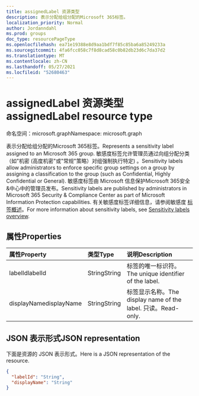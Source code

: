 ```yaml
---
title: assignedLabel 资源类型
description: 表示分配给组分配的Microsoft 365标签。
localization_priority: Normal
author: Jordanndahl
ms.prod: groups
doc_type: resourcePageType
ms.openlocfilehash: ea71e19388e8d9aa1bdf7f85c85ba6a85249233a
ms.sourcegitcommit: 4fa6fcc058c7f8d8cad58c0b82db23d6c7da37d2
ms.translationtype: MT
ms.contentlocale: zh-CN
ms.lasthandoff: 05/27/2021
ms.locfileid: "52680463"
---
```

# <a name="assignedlabel-resource-type"></a><span data-ttu-id="82f62-103">assignedLabel 资源类型</span><span class="sxs-lookup"><span data-stu-id="82f62-103">assignedLabel resource type</span></span>

<span data-ttu-id="82f62-104">命名空间：microsoft.graph</span><span class="sxs-lookup"><span data-stu-id="82f62-104">Namespace: microsoft.graph</span></span>

<span data-ttu-id="82f62-105">表示分配给组分配的Microsoft 365标签。</span><span class="sxs-lookup"><span data-stu-id="82f62-105">Represents a sensitivity label assigned to an Microsoft 365 group.</span></span> <span data-ttu-id="82f62-106">敏感度标签允许管理员通过向组分配分类（如"机密 (高度机密"或"常规"策略）对组强制执行特定) 。</span><span class="sxs-lookup"><span data-stu-id="82f62-106">Sensitivity labels allow administrators to enforce specific group settings on a group by assigning a classification to the group (such as Confidential, Highly Confidential or General).</span></span> <span data-ttu-id="82f62-107">敏感度标签由 Microsoft 信息保护Microsoft 365安全&中心中的管理员发布。</span><span class="sxs-lookup"><span data-stu-id="82f62-107">Sensitivity labels are published by administrators in Microsoft 365 Security & Compliance Center as part of Microsoft Information Protection capabilities.</span></span> <span data-ttu-id="82f62-108">有关敏感度标签详细信息，请参阅敏感度 [标签概述](/microsoft-365/compliance/sensitivity-labels?view=o365-worldwide)。</span><span class="sxs-lookup"><span data-stu-id="82f62-108">For more information about sensitivity labels, see [Sensitivity labels overview](/microsoft-365/compliance/sensitivity-labels?view=o365-worldwide).</span></span>

## <a name="properties"></a><span data-ttu-id="82f62-109">属性</span><span class="sxs-lookup"><span data-stu-id="82f62-109">Properties</span></span>
| <span data-ttu-id="82f62-110">属性</span><span class="sxs-lookup"><span data-stu-id="82f62-110">Property</span></span>     | <span data-ttu-id="82f62-111">类型</span><span class="sxs-lookup"><span data-stu-id="82f62-111">Type</span></span>   |<span data-ttu-id="82f62-112">说明</span><span class="sxs-lookup"><span data-stu-id="82f62-112">Description</span></span>|
|:---------------|:--------|:----------|
|<span data-ttu-id="82f62-113">labelId</span><span class="sxs-lookup"><span data-stu-id="82f62-113">labelId</span></span>|<span data-ttu-id="82f62-114">String</span><span class="sxs-lookup"><span data-stu-id="82f62-114">String</span></span>|<span data-ttu-id="82f62-115">标签的唯一标识符。</span><span class="sxs-lookup"><span data-stu-id="82f62-115">The unique identifier of the label.</span></span>|
|<span data-ttu-id="82f62-116">displayName</span><span class="sxs-lookup"><span data-stu-id="82f62-116">displayName</span></span>|<span data-ttu-id="82f62-117">String</span><span class="sxs-lookup"><span data-stu-id="82f62-117">String</span></span>|<span data-ttu-id="82f62-118">标签显示名称。</span><span class="sxs-lookup"><span data-stu-id="82f62-118">The display name of the label.</span></span> <span data-ttu-id="82f62-119">只读。</span><span class="sxs-lookup"><span data-stu-id="82f62-119">Read-only.</span></span>|

## <a name="json-representation"></a><span data-ttu-id="82f62-120">JSON 表示形式</span><span class="sxs-lookup"><span data-stu-id="82f62-120">JSON representation</span></span>

<span data-ttu-id="82f62-121">下面是资源的 JSON 表示形式。</span><span class="sxs-lookup"><span data-stu-id="82f62-121">Here is a JSON representation of the resource.</span></span>

<!-- {
  "blockType": "resource",
  "optionalProperties": [
  ],
  "@odata.type": "microsoft.graph.assignedLabel"
}-->

```json
{
  "labelId": "String",
  "displayName": "String"
}
```


<!-- uuid: 8fcb5dbc-d5aa-4681-8e31-b001d5168d79
2015-10-25 14:57:30 UTC -->
<!--
{
  "type": "#page.annotation",
  "description": "assignedLabel resource",
  "keywords": "",
  "section": "documentation",
  "tocPath": "",
  "suppressions": []
}
-->